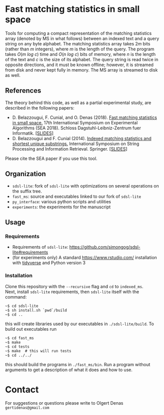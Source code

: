 # Fast matching statistics in small space

Tools for computing a compact representation of the matching statistics array (denoted by MS in what follows) between an indexed text and a query string on any byte alphabet. The matching statistics array takes 2*m* bits (rather than *m* integers), where *m* is the length of the query. The program takes *O*(*m log c*) time and *O*(*n log c*) bits of memory, where *n* is the length of the text and *c* is the size of its alphabet. The query string is read twice in opposite directions, and it must be known offline; however, it is streamed from disk and never kept fully in memory. The MS array is streamed to disk as well.

## References

The theory behind this code, as well as a partial experimental study, are described in the following papers:

* D. Belazzougui, F. Cunial, and O. Denas (2018). [Fast matching statistics in small space.](https://drops.dagstuhl.de/opus/volltexte/2018/8952/) 17th International Symposium on Experimental Algorithms (SEA 2018). Schloss Dagstuhl-Leibniz-Zentrum fuer Informatik. [[SLIDES]](https://www.slideshare.net/FabioCunial/fast-matching-statistics-in-small-space)
* D. Belazzougui and F. Cunial (2014). [Indexed matching statistics and shortest unique substrings.](https://link.springer.com/chapter/10.1007/978-3-319-11918-2_18) International Symposium on String Processing and Information Retrieval. Springer. [[SLIDES]](https://www.slideshare.net/FabioCunial/indexed-matching-statistics-and-shortest-unique-substrings)

Please cite the SEA paper if you use this tool.

## Organization

 - `sdsl-lite`: fork of `sdsl-lite` with optimizations on several operations on the suffix tree.
 - `fast_ms`: source and executables linked to our fork of `sdsl-lite`
 - `py_interface`: various python scripts and utilities 
 - `experiments`: the experiments for the manuscript 
 
## Usage
### Requirements

 - Requirements of `sdsl-lite`: https://github.com/simongog/sdsl-lite#requirements
 - (for experiments only) A standard https://www.rstudio.com/ installation with [tidyverse](https://www.tidyverse.org/) and Python version 3

### Installation
Clone this repository with the `--recursive` flag and `cd` to `indexed_ms`.  
Next, install `sdsl-lite` requirements, then `sdsl-lite` itself with the command:

```
~$ cd sdsl-lite
~$ sh install.sh `pwd`/build
~$ cd ..
```

this will create libraries used by our executables in `./sdsl-lite/build`. To build out executables run

```
~$ cd fast_ms
~$ make
~$ cd tests
~$ make  # this will run tests  
~$ cd ../../
```

this should build the programs in `./fast_ms/bin`. Run a program without arguments to get a description
of what it does and how to use.


# Contact
For suggestions or questions please write to Olgert Denas `gertidenas@gmail.com`
